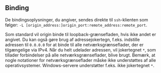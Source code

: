## Binding

De bindingsoplysninger, du angiver, sendes direkte til `ssh`-klienten som følger: `-L [origin_address:]origin_port:remote_address:remote_port`.

Som standard vil origin binde til loopback-grænsefladen, hvis ikke andet er angivet. Du kan også gøre brug af adressejokertegn, f.eks. indstille adressen til `0.0.0.0` for at binde til alle netværksgrænseflader, der er tilgængelige via IPv4. Når du helt udelader adressen, vil jokertegnet `*`, som tillader forbindelser på alle netværksgrænseflader, blive brugt. Bemærk, at nogle notationer for netværksgrænseflader måske ikke understøttes af alle operativsystemer. Windows-servere understøtter f.eks. ikke jokertegnet `*`.
